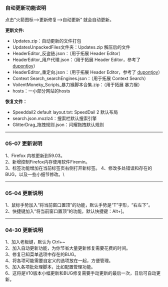 ### 自动更新功能说明
点击“火箭图标—>更新修复—>自动更新” 就会自动更新。

**更新文件:**
* Updates.zip：自动更新的文件打包
* UpdatesUnpackedFiles文件夹：Updates.zip 解压后的文件
* HeaderEditor_反盗链.json：（用于拓展 Header Editor）
* HeaderEditor_用户代理.json：（用于拓展 Header Editor，参考了 <a href="https://github.com/dupontjoy/customization/tree/master/Rules/HeaderEditor" rel="noopener" target="_blank">dupontjoy</a>）
* HeaderEditor_重定向.json：（用于拓展 Header Editor，参考了 <a href="https://github.com/dupontjoy/customization/tree/master/Rules/HeaderEditor" rel="noopener" target="_blank">dupontjoy</a>）
* Context Search_searchEngines.json：（用于拓展 Context Search）
* VoilentMoneky_Scripts_暴力猴脚本合集.zip：（用于拓展 暴力猴）
* hosts：一小部分网站的hosts

**恢复文件：**
* Speeddail2 default layout.txt: SpeedDail 2 默认布局
* search.json.mozlz4：搜索栏默认搜索引擎
* GlitterDrag_拖拽规则.json：闪耀拖拽默认规则

-------------
### 05-07 更新说明
1、Firefox 内核更新到59.03。\
2、新增控制Firefox内存使用软件Firemin。\
3、标签功能增加在当前标签页右侧打开新标签。
4、修改多处错误和存在的BUG，以及一些小细节修改。\

-------------
### 05-04 更新说明
1、鼠标手势加入“将当前窗口置顶”的功能，默认手势是“T”字形，“右左下”。\
2、快捷键加入“将当前窗口置顶”的功能，默认快捷键：Alt+]。

-------------
### 04-30 更新说明
1、加入老板键，默认为 Ctrl+~ \
2、加入自动更新功能，为你节省大量更新修复需要花费的时间。 \
3、修复已知菜单选项中存在的BUG。 \
4、将各项可能需要自定义的选项放在一起，方便管理。 \
5、加入各项批处理脚本，比如配置管理功能。 \
6、这将是V10版本小幅更新和BUG修复需要手动更新的最后一次，日后可自动更新。
